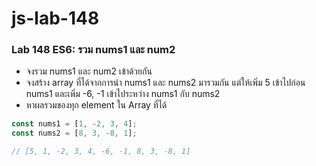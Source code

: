# js-lab-148
### Lab 148 ES6: รวม nums1 และ num2
- จงรวม nums1 และ num2 เข้าด้วยกัน
- จงสร้าง array ที่ได้จากการนำ nums1 และ nums2 มารวมกัน แต่ให้เพิ่ม 5 เข้าไปก่อน nums1 และเพิ่ม -6, -1 เข้าไประหว่าง nums1 กับ nums2
- หาผลรวมของทุก element ใน Array ที่ได้

```JavaScript
const nums1 = [1, -2, 3, 4];
const nums2 = [8, 3, -8, 1];

// [5, 1, -2, 3, 4, -6, -1, 8, 3, -8, 1]
```
